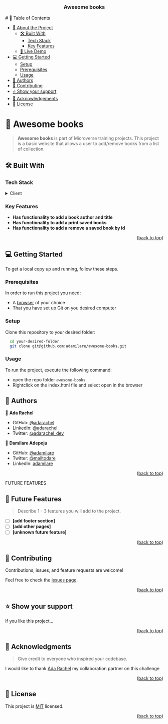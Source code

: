 <div align="center">
  <h3><b>Awesome books</b></h3>

</div>
# 📗 Table of Contents

- [📖 About the Project](#about-project)
  - [🛠 Built With](#built-with)
    - [Tech Stack](#tech-stack)
    - [Key Features](#key-features)
  - [🚀 Live Demo](#live-demo)
- [💻 Getting Started](#getting-started)
  - [Setup](#setup)
  - [Prerequisites](#prerequisites)
  - [Usage](#usage)
- [👥 Authors](#authors)
- [🤝 Contributing](#contributing)
- [⭐️ Show your support](#support)
- [🙏 Acknowledgements](#acknowledgements)
- [📝 License](#license)

# 📖 Awesome books <a name="about-project"></a>
> **Awesome books** is part of Microverse training projects. This project is a basic website that allows a user to add/remove books from a list of collection.


## 🛠 Built With <a name="built-with"></a>

### Tech Stack <a name="tech-stack"></a>

<details>
  <summary>Client</summary>
  <ul>
    <li>HTML</li>
    <li>Javascript</li>
    <li>CSS</li>
  </ul>
</details>

### Key Features <a name="key-features"></a>


- **Has functionality to add a book author and title**
- **Has functionality to add a print saved books**
- **Has functionality to add a remove a saved book by id**

<p align="right">(<a href="#readme-top">back to top</a>)</p>

## 💻 Getting Started <a name="getting-started"></a>
To get a local copy up and running, follow these steps.

### Prerequisites


In order to run this project you need:

- A [browser](https://www.google.com/search?q=what+is+a+browser&oq=what+is+a+browser&aqs=chrome..69i57.2748j0j1&sourceid=chrome&ie=UTF-8) of your choice
- That you have set up Git on you desired computer

### Setup

Clone this repository to your desired folder:

```sh
  cd your-desired-folder
  git clone git@github.com:adamilare/awesome-books.git
```

### Usage

To run the project, execute the following command:

- open the repo folder `awesome-books`
- Rightclick on the index.html file and select open in the browser

## 👥 Authors <a name="authors"></a>

👤 **Ada Rachel**
- GitHub: [@adarachel](https://github.com/adarachel)
- LinkedIn: [@adarachel](https://www.linkedin.com/in/adarachel/)
- Twitter: [@adarachel_dev](https://twitter.com/adarachel_dev)

👤 **Damilare Adepoju**
- GitHub: [@adamilare](https://github.com/adamilare)
- Twitter: [@mailtodare](https://twitter.com/mailtodare)
- LinkedIn: [adamilare](https://linkedin.com/in/adamilare)

<p align="right">(<a href="#readme-top">back to top</a>)</p>

 FUTURE FEATURES

## 🔭 Future Features <a name="future-features"></a>

> Describe 1 - 3 features you will add to the project.

- [ ] **[add footer section]**
- [ ] **[add other pages]**
- [ ] **[unknown future feature]**

<p align="right">(<a href="#readme-top">back to top</a>)</p>

## 🤝 Contributing <a name="contributing"></a>

Contributions, issues, and feature requests are welcome!

Feel free to check the [issues page](https://github.com/adamilare/awesome-books/issues).

<p align="right">(<a href="#readme-top">back to top</a>)</p>

## ⭐️ Show your support <a name="support"></a>


If you like this project...

<p align="right">(<a href="#readme-top">back to top</a>)</p>

## 🙏 Acknowledgments <a name="acknowledgements"></a>

> Give credit to everyone who inspired your codebase.

I would like to thank [Ada Rachel](https://github.com/adarachel) my collaboration partner on this challenge

<p align="right">(<a href="#readme-top">back to top</a>)</p>


## 📝 License <a name="license"></a>

This project is [MIT](./LICENSE) licensed.

<p align="right">(<a href="#readme-top">back to top</a>)</p>
